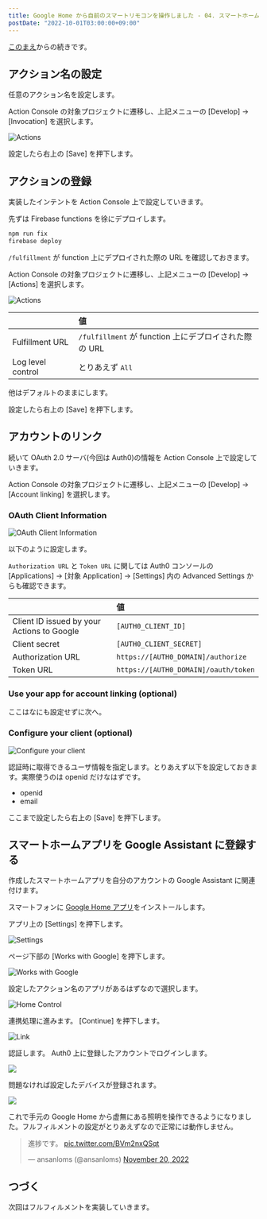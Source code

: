 ```yaml
---
title: Google Home から自前のスマートリモコンを操作しました - 04. スマートホームアプリの登録
postDate: "2022-10-01T03:00:00+09:00"
---
```


[このまえ](/articles/20221001-google-smart-home-03)からの続きです。

## アクション名の設定

任意のアクション名を設定します。

Action Console の対象プロジェクトに遷移し、上記メニューの [Develop] -> [Invocation] を選択します。

![Actions](/assets/images/20221001-google-smart-home-04/actions-console-invocation.png)

設定したら右上の [Save] を押下します。

## アクションの登録

実装したインテントを Action Console 上で設定していきます。

先ずは Firebase functions を徐にデプロイします。

```bash
npm run fix
firebase deploy
```

`/fulfillment` が function 上にデプロイされた際の URL を確認しておきます。

Action Console の対象プロジェクトに遷移し、上記メニューの [Develop] -> [Actions] を選択します。

![Actions](/assets/images/20221001-google-smart-home-04/actions-console-actions.png)

|                   | 値                                                    |
| :---------------- | :---------------------------------------------------- |
| Fulfillment URL   | `/fulfillment` が function 上にデプロイされた際の URL |
| Log level control | とりあえず `All`                                      |

他はデフォルトのままにします。

設定したら右上の [Save] を押下します。

## アカウントのリンク

続いて OAuth 2.0 サーバ(今回は Auth0)の情報を Action Console 上で設定していきます。

Action Console の対象プロジェクトに遷移し、上記メニューの [Develop] -> [Account linking] を選択します。

### OAuth Client Information

![OAuth Client Information](/assets/images/20221001-google-smart-home-04/actions-console-oauth-client-information.png)

以下のように設定します。

`Authorization URL` と `Token URL` に関しては Auth0 コンソールの [Applications] -> [対象 Application] -> [Settings] 内の Advanced Settings からも確認できます。

|                                            | 値                                   |
| :----------------------------------------- | :----------------------------------- |
| Client ID issued by your Actions to Google | `[AUTH0_CLIENT_ID]`                  |
| Client secret                              | `[AUTH0_CLIENT_SECRET]`              |
| Authorization URL                          | `https://[AUTH0_DOMAIN]/authorize`   |
| Token URL                                  | `https://[AUTH0_DOMAIN]/oauth/token` |

### Use your app for account linking (optional)

ここはなにも設定せずに次へ。

### Configure your client (optional)

![Configure your client](/assets/images/20221001-google-smart-home-04/actions-console-configure-your-client.png)

認証時に取得できるユーザ情報を指定します。とりあえず以下を設定しておきます。実際使うのは openid だけなはずです。

- openid
- email

ここまで設定したら右上の [Save] を押下します。

## スマートホームアプリを Google Assistant に登録する

作成したスマートホームアプリを自分のアカウントの Google Assistant に関連付けます。

スマートフォンに [Google Home アプリ](https://play.google.com/store/apps/details?id=com.google.android.apps.chromecast.app)をインストールします。

アプリ上の [Settings] を押下します。

![Settings](/assets/images/20221001-google-smart-home-04/home-settings.png)

ページ下部の [Works with Google] を押下します。

![Works with Google](/assets/images/20221001-google-smart-home-04/home-works-with-google.png)

設定したアクション名のアプリがあるはずなので選択します。

![Home Control](/assets/images/20221001-google-smart-home-04/home-home-control.png)

連携処理に進みます。 [Continue] を押下します。

![Link](/assets/images/20221001-google-smart-home-04/home-link.png)

認証します。 Auth0 上に登録したアカウントでログインします。

![](/assets/images/20221001-google-smart-home-04/home-login.png)

問題なければ設定したデバイスが登録されます。

![](/assets/images/20221001-google-smart-home-04/home-add-devices.png)

これで手元の Google Home から虚無にある照明を操作できるようになりました。フルフィルメントの設定がとりあえずなので正常には動作しません。

<blockquote class="twitter-tweet" data-theme="dark"><p lang="ja" dir="ltr">進捗です。 <a href="https://t.co/BVm2nxQSqt">pic.twitter.com/BVm2nxQSqt</a></p>&mdash; ansanloms (@ansanloms) <a href="https://twitter.com/ansanloms/status/1594382929429340160?ref_src=twsrc%5Etfw">November 20, 2022</a></blockquote> <script async src="https://platform.twitter.com/widgets.js" charset="utf-8"></script>

## つづく

次回はフルフィルメントを実装していきます。
